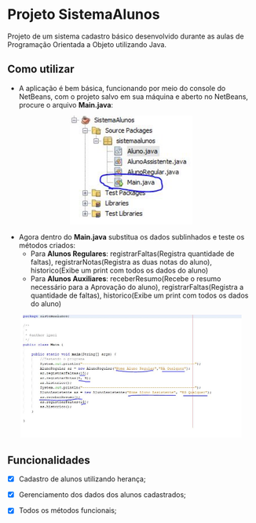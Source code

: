 # Projeto SistemaAlunos
Projeto de um sistema cadastro básico desenvolvido durante as aulas de Programação Orientada a Objeto utilizando Java.

## Como utilizar
- A aplicação é bem básica, funcionando por meio do console do NetBeans, com o projeto salvo em sua máquina e aberto no NetBeans, procure o arquivo **Main.java**:

<p align="center">
    <img src="images/printmain.JPG" width="250">
</p>

- Agora dentro do **Main.java** substitua os dados sublinhados e teste os métodos criados: 
    - Para **Alunos Regulares**: registrarFaltas(Registra quantidade de faltas), registrarNotas(Registra as duas notas do aluno), historico(Exibe um print com todos os dados do aluno)
    - Para **Alunos Auxiliares**: receberResumo(Recebe o resumo necessário para a Aprovação do aluno), registrarFaltas(Registra a quantidade de faltas), historico(Exibe um print com todos os dados do aluno)
<p align="center">
    <img src="images/printtestando.JPG" width="450">
</p>

## Funcionalidades
* [x] Cadastro de alunos utilizando herança; 

* [x] Gerenciamento dos dados dos alunos cadastrados; 

* [x] Todos os métodos funcionais;

